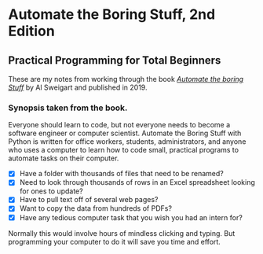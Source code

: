 # Automate the Boring Stuff, 2nd Edition
## Practical Programming for Total Beginners


These are my notes from working through the book
[*Automate the boring Stuff*](https://automatetheboringstuff.com/)
by Al Sweigart and published in 2019.

### Synopsis taken from the book.

Everyone should learn to code, but not everyone needs to become a software engineer or computer scientist. Automate the Boring Stuff with Python is written for office workers, students, administrators, and anyone who uses a computer to learn how to code small, practical programs to automate tasks on their computer.

- [x] Have a folder with thousands of files that need to be renamed?
- [x] Need to look through thousands of rows in an Excel spreadsheet looking for ones to update?
- [x] Have to pull text off of several web pages?
- [x] Want to copy the data from hundreds of PDFs?
- [x] Have any tedious computer task that you wish you had an intern for?

Normally this would involve hours of mindless clicking and typing. But programming your computer to do it will save you time and effort.
